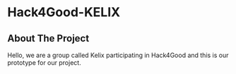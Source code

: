 # Hack4Good-KELIX

## About The Project
Hello, we are a group called Kelix participating in Hack4Good and this is our prototype for our project.

